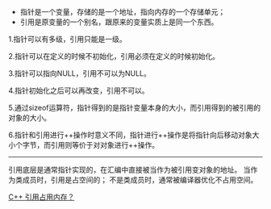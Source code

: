 - 指针是一个变量，存储的是一个地址，指向内存的一个存储单元；
- 引用是原变量的一个别名，跟原来的变量实质上是同一个东西。

1.指针可以有多级，引用只能是一级。

2.指针可以在定义的时候不初始化，引用必须在定义的时候初始化。

3.指针可以指向NULL，引用不可以为NULL。

4.指针初始化之后可以再改变，引用不可以。

5.通过sizeof运算符，指针得到的是指针变量本身的大小，而引用得到的被引用的对象的大小。

6.指针和引用进行++操作时意义不同，指针进行++操作是将指针向后移动对象大小个字节，而引用则等价于对对象进行++操作。


---

引用底层是通常指针实现的，在汇编中直接被当作为被引用变对象的地址。
    当作为类成员时，引用是占空间的；
    不是类成员时，通常被编译器优化不占用空间。

[C++ 引用占用内存？](https://zhuanlan.zhihu.com/p/78800232)